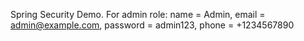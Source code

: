 Spring Security Demo. For admin role: name = Admin, email = admin@example.com, password = admin123, phone = +1234567890
